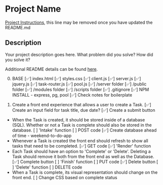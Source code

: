 # Project Name

[Project Instructions](./INSTRUCTIONS.md), this line may be removed once you have updated the README.md

## Description

Your project description goes here. What problem did you solve? How did you solve it?

Additional README details can be found [here](https://github.com/PrimeAcademy/readme-template/blob/master/README.md).

0. BASE
    [✅] index.html
    [✅] styles.css
    [✅] client.js
    [✅] server.js
    [✅] jquery.js
    [✅] task-router.js
    [✅] pool.js
    [✅] /server folder
    [✅] /public folder
    [✅] /modules folder
    [✅] /scripts folder
    [✅] .gitignore
    [✅] NPM INSTALL - express, pg, pool 
    [✅] Check notes for boilerplate

1. Create a front end experience that allows a user to create a Task.
    [✅] Create an input field for task title, due date? 
    [✅] Create a submit button
* When the Task is created, it should be stored inside of a database (SQL).  Whether or not a Task is complete should also be stored in the database.
    [ ] 'Intake' function
    [ ] POST code
    [✅] Create database ahead of time - weekend-to-do-app
* Whenever a Task is created the front end should refresh to show all tasks that need to be completed.
    [✅] GET code
    [✅] 'Render' function
* Each Task should have an option to 'Complete' or 'Delete'. Deleting a Task should remove it both from the front end as well as the Database.
    [✅] Complete button
    [ ] 'Finish' function
    [ ] PUT code
    [✅] Delete button 
    [ ] 'Delete' function
    [ ] DELETE code
* When a Task is complete, its visual representation should change on the front end. 
    [ ] Change CSS based on complete status
